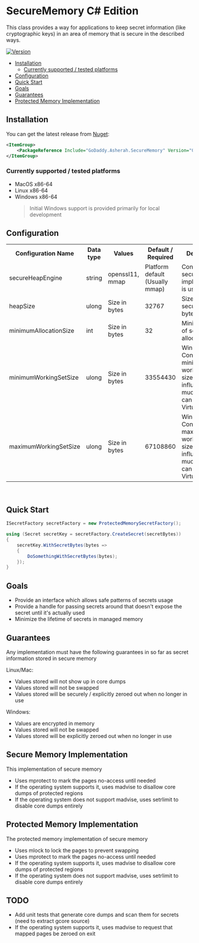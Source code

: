 # SecureMemory C# Edition
This class provides a way for applications to keep secret information (like cryptographic keys) in an area of memory that is secure in the described ways.

[![Version](https://img.shields.io/nuget/v/Godaddy.Asherah.SecureMemory)](https://www.nuget.org/packages/GoDaddy.Asherah.AppEncryption)

  * [Installation](#installation)
       * [Currently supported / tested platforms](#currently-supported--tested-platforms)
  * [Configuration](#configuration)
  * [Quick Start](#quick-start)
  * [Goals](#goals)
  * [Guarantees](#guarantees)
  * [Protected Memory Implementation](#protected-memory-implementation)

## Installation
You can get the latest release from [Nuget](https://www.nuget.org/packages/GoDaddy.Asherah.SecureMemory/):
```xml
<ItemGroup>
    <PackageReference Include="GoDaddy.Asherah.SecureMemory" Version="0.1.10" />
</ItemGroup>
```

### Currently supported / tested platforms
* MacOS x86-64
* Linux x86-64
* Windows x86-64
  > Initial Windows support is provided primarily for local development


## Configuration

<table>
    <tr>
        <th>Configuration Name</th>
        <th>Data type</th>
        <th>Values</th>
        <th>Default / Required</th>
        <th>Description</th>
    </tr>
    <tr>
        <td>secureHeapEngine</td>
        <td>string</td>
        <td>openssl11, mmap</td>
        <td>Platform default (Usually mmap)</td>
        <td>Controls which secure heap implementation is used</td>
    </tr>
    <tr>
        <td>heapSize</td>
        <td>ulong</td>
        <td>Size in bytes</td>
        <td>32767</td>
        <td>Size of the secure heap in bytes</td>
    </tr>
    <tr>
        <td>minimumAllocationSize</td>
        <td>int</td>
        <td>Size in bytes</td>
        <td>32</td>
        <td>Minimum size of secure heap allocations</td>
    </tr>
    <tr>
        <td>minimumWorkingSetSize</td>
        <td>ulong</td>
        <td>Size in bytes</td>
        <td>33554430</td>
        <td>Windows only: Configure the minimum working set size which influences how much memory can be VirtualLocked</td>
    </tr>
    <tr>
        <td>maximumWorkingSetSize</td>
        <td>ulong</td>
        <td>Size in bytes</td>
        <td>67108860</td>
        <td>Windows only: Configure the maximum working set size which influences how much memory can be VirtualLocked</td>
    </tr>
</table>
<br>

## Quick Start
```c#
ISecretFactory secretFactory = new ProtectedMemorySecretFactory();

using (Secret secretKey = secretFactory.CreateSecret(secretBytes))
{
    secretKey.WithSecretBytes(bytes =>
    {
        DoSomethingWithSecretBytes(bytes);
    });
}
```

## Goals
* Provide an interface which allows safe patterns of secrets usage
* Provide a handle for passing secrets around that doesn't expose the secret until it's actually used
* Minimize the lifetime of secrets in managed memory

## Guarantees
Any implementation must have the following guarantees in so far as secret information stored in secure memory

Linux/Mac:
* Values stored will not show up in core dumps
* Values stored will not be swapped
* Values stored will be securely / explicitly zeroed out when no longer in use

Windows:
* Values are encrypted in memory
* Values stored will not be swapped
* Values stored will be explicitly zeroed out when no longer in use

## Secure Memory Implementation
This implementation of secure memory

* Uses mprotect to mark the pages no-access until needed
* If the operating system supports it, uses madvise to disallow core dumps of protected regions
* If the operating system does not support madvise, uses setrlimit to disable core dumps entirely

## Protected Memory Implementation
The protected memory implementation of secure memory

* Uses mlock to lock the pages to prevent swapping
* Uses mprotect to mark the pages no-access until needed
* If the operating system supports it, uses madvise to disallow core dumps of protected regions
* If the operating system does not support madvise, uses setrlimit to disable core dumps entirely

## TODO
* Add unit tests that generate core dumps and scan them for secrets (need to extract gcore source)
* If the operating system supports it, uses madvise to request that mapped pages be zeroed on exit
